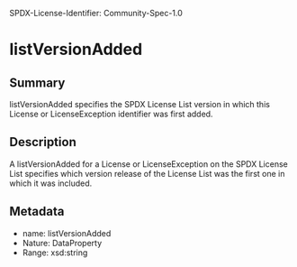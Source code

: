 SPDX-License-Identifier: Community-Spec-1.0

# listVersionAdded

## Summary

listVersionAdded specifies the SPDX License List version in which this
License or LicenseException identifier was first added.

## Description

A listVersionAdded for a License or LicenseException on the SPDX License List
specifies which version release of the License List was the first one in which
it was included.

## Metadata

- name: listVersionAdded
- Nature: DataProperty
- Range: xsd:string
